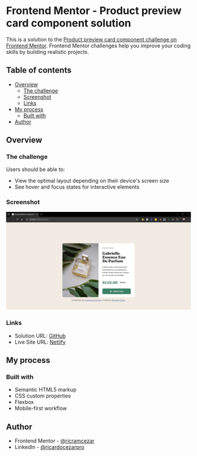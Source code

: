 # Frontend Mentor - Product preview card component solution

This is a solution to the [Product preview card component challenge on Frontend Mentor](https://www.frontendmentor.io/challenges/product-preview-card-component-GO7UmttRfa). Frontend Mentor challenges help you improve your coding skills by building realistic projects. 

## Table of contents

- [Overview](#overview)
  - [The challenge](#the-challenge)
  - [Screenshot](#screenshot)
  - [Links](#links)
- [My process](#my-process)
  - [Built with](#built-with)
- [Author](#author)


## Overview

### The challenge

Users should be able to:

- View the optimal layout depending on their device's screen size
- See hover and focus states for interactive elements

### Screenshot

![](./images/fep05-screenshot.png)


### Links

- Solution URL: [GitHub](https://github.com/ricramcezar/fep-product-card)
- Live Site URL: [Netlify](https://fep-product-card.netlify.app)

## My process

### Built with

- Semantic HTML5 markup
- CSS custom properties
- Flexbox
- Mobile-first workflow


## Author

- Frontend Mentor - [@ricramcezar](https://www.frontendmentor.io/profile/ricramcezar)
- LinkedIn - [@ricardocezarpro](https://www.linkedin.com/in/ricardocezarpro)

